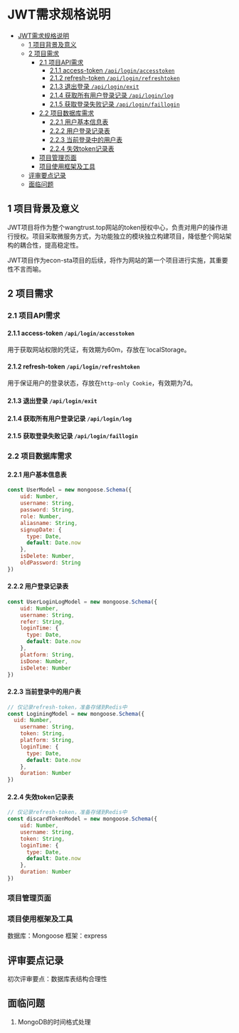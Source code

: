 # JWT需求规格说明

- [JWT需求规格说明](#jwt需求规格说明)
  - [1 项目背景及意义](#1-项目背景及意义)
  - [2 项目需求](#2-项目需求)
    - [2.1 项目API需求](#21-项目api需求)
      - [2.1.1 access-token `/api/login/accesstoken`](#211-access-token-apiloginaccesstoken)
      - [2.1.2 refresh-token `/api/login/refreshtoken`](#212-refresh-token-apiloginrefreshtoken)
      - [2.1.3 退出登录 `/api/login/exit`](#213-退出登录-apiloginexit)
      - [2.1.4 获取所有用户登录记录 `/api/login/log`](#214-获取所有用户登录记录-apiloginlog)
      - [2.1.5 获取登录失败记录 `/api/login/faillogin`](#215-获取登录失败记录-apiloginfaillogin)
    - [2.2 项目数据库需求](#22-项目数据库需求)
      - [2.2.1 用户基本信息表](#221-用户基本信息表)
      - [2.2.2 用户登录记录表](#222-用户登录记录表)
      - [2.2.3 当前登录中的用户表](#223-当前登录中的用户表)
      - [2.2.4 失效token记录表](#224-失效token记录表)
    - [项目管理页面](#项目管理页面)
    - [项目使用框架及工具](#项目使用框架及工具)
  - [评审要点记录](#评审要点记录)
  - [面临问题](#面临问题)

## 1 项目背景及意义

JWT项目将作为整个wangtrust.top网站的token授权中心，负责对用户的操作进行授权。项目采取微服务方式，为功能独立的模块独立构建项目，降低整个网站架构的耦合性，提高稳定性。

JWT项目作为econ-sta项目的后续，将作为网站的第一个项目进行实施，其重要性不言而喻。

## 2 项目需求

### 2.1 项目API需求

#### 2.1.1 access-token `/api/login/accesstoken`

用于获取网站权限的凭证，有效期为60m，存放在`localStorage。

#### 2.1.2 refresh-token `/api/login/refreshtoken`

用于保证用户的登录状态，存放在`http-only Cookie`，有效期为7d。

#### 2.1.3 退出登录 `/api/login/exit`

#### 2.1.4 获取所有用户登录记录 `/api/login/log`

#### 2.1.5 获取登录失败记录 `/api/login/faillogin`

### 2.2 项目数据库需求

#### 2.2.1 用户基本信息表

```js
const UserModel = new mongoose.Schema({
    uid: Number,
    username: String,
    password: String,
    role: Number,
    aliasname: String,
    signupDate: {
      type: Date,
      default: Date.now
    },
    isDelete: Number,
    oldPassword: String
})
```

#### 2.2.2 用户登录记录表

```js
const UserLoginLogModel = new mongoose.Schema({
    uid: Number,
    username: String,
    refer: String,
    loginTime: {
      type: Date,
      default: Date.now
    },
    platform: String,
    isDone: Number,
    isDelete: Number
})
```

#### 2.2.3 当前登录中的用户表

```js
// 仅记录refresh-token，准备存储到Redis中
const LoginingModel = new mongoose.Schema({
  uid: Number,
    username: String,
    token: String,
    platform: String,
    loginTime: {
      type: Date,
      default: Date.now
    },
    duration: Number
})
```

#### 2.2.4 失效token记录表

```js
// 仅记录refresh-token，准备存储到Redis中
const discardTokenModel = new mongoose.Schema({
    uid: Number,
    username: String,
    token: String,
    loginTime: {
      type: Date,
      default: Date.now
    },
    duration: Number
})
```

### 项目管理页面

### 项目使用框架及工具

数据库：Mongoose
框架：express

## 评审要点记录

初次评审要点：数据库表结构合理性

## 面临问题

1. MongoDB的时间格式处理
